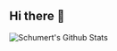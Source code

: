 ## Hi there 👋


<img align="left" alt="Schumert's Github Stats" src="https://github-readme-stats-mu-ashy-89.vercel.app/api?username=schumert&show_icons=true&hide_border=true"/>

<!--
Here are some ideas to get you started:

- 🔭 I’m currently working on ...
- 🌱 I’m currently learning ...
- 👯 I’m looking to collaborate on ...
- 🤔 I’m looking for help with ...
- 💬 Ask me about ...
- 📫 How to reach me: ...
- 😄 Pronouns: ...
- ⚡ Fun fact: ...
-->
